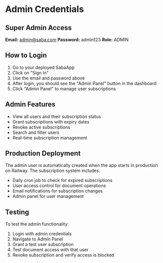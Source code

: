 # Admin Credentials

## Super Admin Access

**Email:** admin@saba.com
**Password:** admin123
**Role:** ADMIN

## How to Login

1. Go to your deployed SabaApp
2. Click on "Sign In"
3. Use the email and password above
4. After login, you should see the "Admin Panel" button in the dashboard
5. Click "Admin Panel" to manage user subscriptions

## Admin Features

- View all users and their subscription status
- Grant subscriptions with expiry dates
- Revoke active subscriptions
- Search and filter users
- Real-time subscription management

## Production Deployment

The admin user is automatically created when the app starts in production on Railway.
The subscription system includes:

- Daily cron job to check for expired subscriptions
- User access control for document operations
- Email notifications for subscription changes
- Admin panel for user management

## Testing

To test the admin functionality:

1. Login with admin credentials
2. Navigate to Admin Panel
3. Grant a test user subscription
4. Test document access with that user
5. Revoke subscription and verify access is blocked
